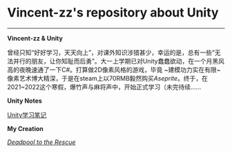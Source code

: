 # Vincent-zz's repository about Unity
---
**Vincent-zz & Unity** 

   曾经只知“好好学习，天天向上”，对课外知识涉猎甚少，幸运的是，总有一些“无法并行的朋友，让你知耻而后勇”。大一上学期已对Unity蠢蠢欲动，在一个月黑风高的夜晚速通了一下C#。打算做2D像素风格的游戏，毕竟 ~建模功力实在有限~ 像素艺术博大精深，于是在steam上以70RMB毅然购买*Aseprite*。终于，在2021~2022这个寒假，爆竹声与麻将声中，开始正式学习（未完待续…… 

**Unity Notes** 

[Unity学习笔记]() 

**My Creation** 

[*Deadpool to the Rescue*]() 

